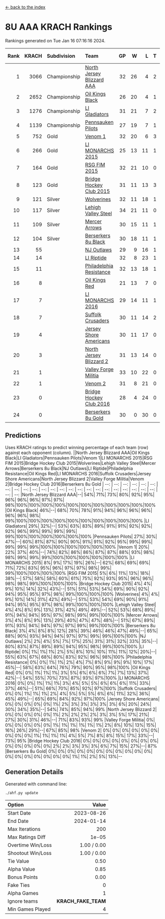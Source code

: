 [<- back to the index](readme.md)
# 8U AAA KRACH Rankings
Rankings generated on Tue Jan 16 07:16:16 2024.

Rank|KRACH|Subdivision|Team|GP|W|L|T|OTW|OTL|SoS|Exp Wins|Win Diff
---:|---:|:---|:---|---:|---:|---:|---:|---:|---:|---:|---:|---:
1|3066|Championship|[North Jersey Blizzard AAA](https://gamesheetstats.com/seasons/3659/teams/140205/schedule)|32|26|4|2|0|0|718|27.8|-0.0
2|2652|Championship|[Oil Kings Black](https://gamesheetstats.com/seasons/3659/teams/140206/schedule)|26|20|4|1|1|0|786|22.3|-0.0
3|1276|Championship|[LI Gladiators](https://gamesheetstats.com/seasons/3659/teams/140201/schedule)|31|21|7|2|1|0|831|23.8|-0.0
4|1139|Championship|[Pennsauken Pilots](https://gamesheetstats.com/seasons/3659/teams/140208/schedule)|27|19|7|1|0|0|795|20.3|-0.0
5|752|Gold|[Venom 1](https://gamesheetstats.com/seasons/3659/teams/140213/schedule)|32|20|6|3|2|1|642|24.3|-0.0
6|266|Gold|[LI MONARCHS 2015](https://gamesheetstats.com/seasons/3659/teams/140198/schedule)|25|13|11|1|0|0|713|14.3|-0.0
7|164|Gold|[RSG FIM 2015](https://gamesheetstats.com/seasons/3659/teams/140210/schedule)|32|21|10|0|0|1|483|21.8|-0.0
8|123|Gold|[Bridge Hockey Club 2015](https://gamesheetstats.com/seasons/3659/teams/140194/schedule)|31|11|13|3|1|3|614|14.3|-0.0
9|121|Silver|[Wolverines](https://gamesheetstats.com/seasons/3659/teams/140215/schedule)|32|11|18|1|0|2|883|12.3|-0.0
10|117|Silver|[Lehigh Valley Steel](https://gamesheetstats.com/seasons/3659/teams/140197/schedule)|34|21|11|0|2|0|342|23.8|-0.0
11|109|Silver|[Mercer Arrows](https://gamesheetstats.com/seasons/3659/teams/140202/schedule)|30|15|11|1|2|1|320|18.3|-0.0
12|104|Silver|[Berserkers 8u Black](https://gamesheetstats.com/seasons/3659/teams/140192/schedule)|30|18|11|1|0|0|343|19.3|-0.0
13|55||[NJ Outlaws](https://gamesheetstats.com/seasons/3659/teams/140203/schedule)|29|9|16|1|1|2|697|11.3|-0.0
14|14||[LI Riptide](https://gamesheetstats.com/seasons/3659/teams/140200/schedule)|32|8|23|1|0|0|689|9.4|0.0
15|11||[Philadelphia Resistance](https://gamesheetstats.com/seasons/3659/teams/140209/schedule)|32|13|18|1|0|0|146|14.4|0.0
16|8||[Oil Kings Red](https://gamesheetstats.com/seasons/3659/teams/140207/schedule)|21|13|7|0|0|1|20|13.9|0.0
17|7||[LI MONARCHS 2016](https://gamesheetstats.com/seasons/3659/teams/140199/schedule)|29|14|11|1|3|0|23|18.4|0.0
18|7||[Suffolk Crusaders](https://gamesheetstats.com/seasons/3659/teams/140211/schedule)|30|11|14|2|2|1|85|14.9|0.0
19|4||[Jersey Shore Americans](https://gamesheetstats.com/seasons/3659/teams/140196/schedule)|30|11|17|0|0|2|108|11.9|0.0
20|3||[North Jersey Blizzard 2](https://gamesheetstats.com/seasons/3659/teams/140204/schedule)|31|13|14|0|2|2|26|15.9|0.0
21|1||[Valley Forge Militia](https://gamesheetstats.com/seasons/3659/teams/140212/schedule)|33|10|22|0|0|1|165|10.9|0.0
22|1||[Venom 2](https://gamesheetstats.com/seasons/3659/teams/140214/schedule)|31|8|21|0|1|1|28|9.9|0.0
23|0||[Bridge Hockey Club 2016](https://gamesheetstats.com/seasons/3659/teams/140195/schedule)|28|4|24|0|0|0|21|4.9|0.0
24|0||[Berserkers 8u Gold](https://gamesheetstats.com/seasons/3659/teams/140193/schedule)|30|0|30|0|0|0|9|0.9|0.0

## Predictions
Uses KRACH ratings to predict winning percentage of each team (row) against each opponent (column).
||North Jersey Blizzard AAA|Oil Kings Black|LI Gladiators|Pennsauken Pilots|Venom 1|LI MONARCHS 2015|RSG FIM 2015|Bridge Hockey Club 2015|Wolverines|Lehigh Valley Steel|Mercer Arrows|Berserkers 8u Black|NJ Outlaws|LI Riptide|Philadelphia Resistance|Oil Kings Red|LI MONARCHS 2016|Suffolk Crusaders|Jersey Shore Americans|North Jersey Blizzard 2|Valley Forge Militia|Venom 2|Bridge Hockey Club 2016|Berserkers 8u Gold
| --: | --: | --: | --: | --: | --: | --: | --: | --: | --: | --: | --: | --: | --: | --: | --: | --: | --: | --: | --: | --: | --: | --: | --: | --: 
|North Jersey Blizzard AAA|--| 54%| 71%| 73%| 80%| 92%| 95%| 96%| 96%| 96%| 97%| 97%| 98%|100%|100%|100%|100%|100%|100%|100%|100%|100%|100%|100%
|Oil Kings Black| 46%|--| 68%| 70%| 78%| 91%| 94%| 96%| 96%| 96%| 96%| 96%| 98%| 99%|100%|100%|100%|100%|100%|100%|100%|100%|100%|100%
|LI Gladiators| 29%| 32%|--| 53%| 63%| 83%| 89%| 91%| 91%| 92%| 92%| 92%| 96%| 99%| 99%| 99%| 99%| 99%|100%|100%|100%|100%|100%|100%
|Pennsauken Pilots| 27%| 30%| 47%|--| 60%| 81%| 87%| 90%| 90%| 91%| 91%| 92%| 95%| 99%| 99%| 99%| 99%| 99%|100%|100%|100%|100%|100%|100%
|Venom 1| 20%| 22%| 37%| 40%|--| 74%| 82%| 86%| 86%| 87%| 87%| 88%| 93%| 98%| 98%| 99%| 99%| 99%|100%|100%|100%|100%|100%|100%
|LI MONARCHS 2015|  8%|  9%| 17%| 19%| 26%|--| 62%| 68%| 69%| 69%| 71%| 72%| 83%| 95%| 96%| 97%| 97%| 98%| 99%| 99%|100%|100%|100%|100%
|RSG FIM 2015|  5%|  6%| 11%| 13%| 18%| 38%|--| 57%| 58%| 58%| 60%| 61%| 75%| 92%| 93%| 95%| 96%| 96%| 98%| 98%| 99%|100%|100%|100%
|Bridge Hockey Club 2015|  4%|  4%|  9%| 10%| 14%| 32%| 43%|--| 51%| 51%| 53%| 54%| 69%| 90%| 92%| 94%| 95%| 95%| 97%| 98%| 99%|100%|100%|100%
|Wolverines|  4%|  4%|  9%| 10%| 14%| 31%| 42%| 49%|--| 51%| 53%| 54%| 69%| 90%| 91%| 94%| 95%| 95%| 97%| 98%| 99%|100%|100%|100%
|Lehigh Valley Steel|  4%|  4%|  8%|  9%| 13%| 31%| 42%| 49%| 49%|--| 52%| 53%| 68%| 89%| 91%| 94%| 94%| 95%| 97%| 98%| 99%| 99%|100%|100%
|Mercer Arrows|  3%|  4%|  8%|  9%| 13%| 29%| 40%| 47%| 47%| 48%|--| 51%| 67%| 89%| 91%| 93%| 94%| 94%| 97%| 97%| 99%| 99%|100%|100%
|Berserkers 8u Black|  3%|  4%|  8%|  8%| 12%| 28%| 39%| 46%| 46%| 47%| 49%|--| 65%| 88%| 90%| 93%| 94%| 94%| 97%| 97%| 99%| 99%|100%|100%
|NJ Outlaws|  2%|  2%|  4%|  5%|  7%| 17%| 25%| 31%| 31%| 32%| 33%| 35%|--| 80%| 83%| 87%| 89%| 89%| 94%| 95%| 98%| 99%|100%|100%
|LI Riptide|  0%|  1%|  1%|  1%|  2%|  5%|  8%| 10%| 10%| 11%| 11%| 12%| 20%|--| 55%| 63%| 67%| 68%| 80%| 83%| 92%| 96%| 98%|100%
|Philadelphia Resistance|  0%|  0%|  1%|  1%|  2%|  4%|  7%|  8%|  9%|  9%|  9%| 10%| 17%| 45%|--| 58%| 63%| 64%| 76%| 79%| 90%| 95%| 98%|100%
|Oil Kings Red|  0%|  0%|  1%|  1%|  1%|  3%|  5%|  6%|  6%|  6%|  7%|  7%| 13%| 37%| 42%|--| 54%| 55%| 70%| 73%| 87%| 93%| 97%|100%
|LI MONARCHS 2016|  0%|  0%|  1%|  1%|  1%|  3%|  4%|  5%|  5%|  6%|  6%|  6%| 11%| 33%| 37%| 46%|--| 51%| 66%| 70%| 85%| 92%| 97%|100%
|Suffolk Crusaders|  0%|  0%|  1%|  1%|  1%|  2%|  4%|  5%|  5%|  5%|  6%|  6%| 11%| 32%| 36%| 45%| 49%|--| 65%| 69%| 84%| 92%| 97%|100%
|Jersey Shore Americans|  0%|  0%|  0%|  0%|  0%|  1%|  2%|  3%|  3%|  3%|  3%|  3%|  6%| 20%| 24%| 30%| 34%| 35%|--| 54%| 74%| 85%| 94%| 99%
|North Jersey Blizzard 2|  0%|  0%|  0%|  0%|  0%|  1%|  2%|  2%|  2%|  2%|  3%|  3%|  5%| 17%| 21%| 27%| 30%| 31%| 46%|--| 71%| 83%| 93%| 99%
|Valley Forge Militia|  0%|  0%|  0%|  0%|  0%|  0%|  1%|  1%|  1%|  1%|  1%|  1%|  2%|  8%| 10%| 13%| 15%| 16%| 26%| 29%|--| 67%| 85%| 98%
|Venom 2|  0%|  0%|  0%|  0%|  0%|  0%|  0%|  0%|  0%|  1%|  1%|  1%|  1%|  4%|  5%|  7%|  8%|  8%| 15%| 17%| 33%|--| 73%| 95%
|Bridge Hockey Club 2016|  0%|  0%|  0%|  0%|  0%|  0%|  0%|  0%|  0%|  0%|  0%|  0%|  0%|  2%|  2%|  3%|  3%|  3%|  6%|  7%| 15%| 27%|--| 87%
|Berserkers 8u Gold|  0%|  0%|  0%|  0%|  0%|  0%|  0%|  0%|  0%|  0%|  0%|  0%|  0%|  0%|  0%|  0%|  0%|  0%|  1%|  1%|  2%|  5%| 13%|--

## Generation Details

Generated with command line:
```
./ahf.py update
```

| Option | Value |
| :----- | ----: |
| Start Date | 2023-08-26 |
| End Date | 2024-01-14 |
| Max Iterations | 200 |
| Max Ratings Diff | 1e-05 |
| Overtime Win/Loss | 1.00 / 0.00 |
| Shootout Win/Loss | 1.00 / 0.00 |
| Tie Value | 0.50 |
| Alpha Value | 0.85 |
| Bonus Points | 0.00 |
| Fake Ties | 0 |
| Alpha Games | 1 |
| Ignore teams | __KRACH_FAKE_TEAM__ |
| Min Games Played | 4 |


